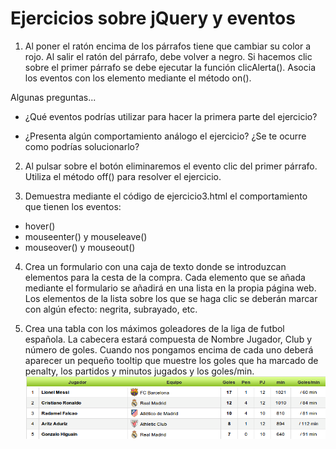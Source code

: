 # Ejercicios sobre jQuery y eventos

1. Al poner el ratón encima de los párrafos tiene que cambiar su color a rojo. Al salir el ratón del párrafo, debe volver a negro. Si hacemos clic sobre el primer párrafo se debe ejecutar la función clicAlerta(). Asocia los eventos con los elemento mediante el método on().

  Algunas preguntas...

  - ¿Qué eventos podrías utilizar para hacer la primera parte del ejercicio?

  - ¿Presenta algún comportamiento análogo el ejercicio? ¿Se te ocurre como podrías solucionarlo?

2. Al pulsar sobre el botón eliminaremos el evento clic del primer párrafo. Utiliza el método off() para resolver el ejercicio.


3. Demuestra mediante el código de ejercicio3.html el comportamiento que tienen los eventos:
  - hover()
  - mouseenter() y mouseleave()
  - mouseover() y mouseout()


4. Crea un formulario con una caja de texto donde se introduzcan elementos para la cesta de la compra. Cada elemento que se añada mediante el formulario se añadirá en una lista en la propia página web. Los elementos de la lista sobre los que se haga clic se deberán marcar con algún efecto: negrita, subrayado, etc. 

5. Crea una tabla  con los máximos goleadores de la liga de futbol española. La cabecera estará compuesta de Nombre Jugador, Club y número de goles. Cuando nos pongamos encima de cada uno deberá aparecer un pequeño tooltip que muestre los goles que ha marcado de penalty, los partidos y minutos jugados y los goles/min.
![](tabla-goleadores.gif)